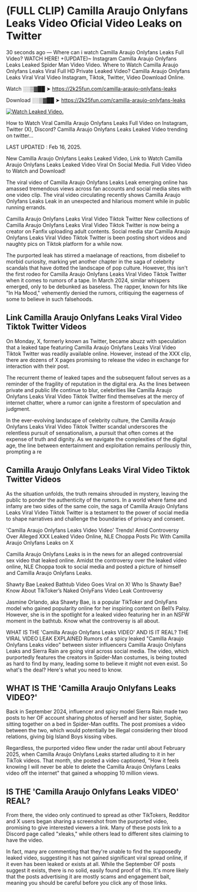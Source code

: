 # (FULL CLIP) Camilla Araujo Onlyfans Leaks Video Oficial Video Leaks on Twitter

30 seconds ago — Where can i watch Camilla Araujo Onlyfans Leaks Full Video? WATCH HERE! +(UPDATE)~ Instagram Camilla Araujo Onlyfans Leaks Leaked Spider Man Video Video. Where to Watch Camilla Araujo Onlyfans Leaks Viral Full HD Private Leaked Video? Camilla Araujo Onlyfans Leaks Viral Viral Video Instagram, Tiktok, Twitter, Video Download Online.

Watch ░░▒▓██ ➤ https://2k25fun.com/camilla-araujo-onlyfans-leaks

Download ░░▒▓██ ➤ https://2k25fun.com/camilla-araujo-onlyfans-leaks

[![Watch Leaked Video.](https://miro.medium.com/v2/resize:fit:828/format:webp/1*cilzJN44JGOrTw9NJCrNHA.gif "Watch Leaked Video")](https://2k25fun.com/camilla-araujo-onlyfans-leaks)

How to Watch Viral Camilla Araujo Onlyfans Leaks Full Video on Instagram, Twitter (X), Discord? Camilla Araujo Onlyfans Leaks Leaked Video trending on twitter...

LAST UPDATED : Feb 16, 2025.

New Camilla Araujo Onlyfans Leaks Leaked Video, Link to Watch Camilla Araujo Onlyfans Leaks Leaked Video Viral On Social Media. Full Video Video to Watch and Download!

The viral video of Camilla Araujo Onlyfans Leaks Leak emerging online has amassed tremendous views across fan accounts and social media sites with one video clip. The viral video circulating recently shows Camilla Araujo Onlyfans Leaks Leak in an unexpected and hilarious moment while in public running errands.

Camilla Araujo Onlyfans Leaks Viral Video Tiktok Twitter New collections of Camilla Araujo Onlyfans Leaks Viral Video Tiktok Twitter is now being a creator on Fanfix uploading adult contents. Social media star Camilla Araujo Onlyfans Leaks Viral Video Tiktok Twitter is been posting short videos and naughty pics on Tiktok platform for a while now.

The purported leak has stirred a maelanage of reactions, from disbelief to morbid curiosity, marking yet another chapter in the saga of celebrity scandals that have dotted the landscape of pop culture. However, this isn't the first rodeo for Camilla Araujo Onlyfans Leaks Viral Video Tiktok Twitter when it comes to rumors of a tape. In March 2024, similar whispers emerged, only to be debunked as baseless. The rapper, known for hits like "In Ha Mood," vehemently denied the rumors, critiquing the eagerness of some to believe in such falsehoods.

## Link Camilla Araujo Onlyfans Leaks Viral Video Tiktok Twitter Videos

On Monday, X, formerly known as Twitter, became abuzz with speculation that a leaked tape featuring Camilla Araujo Onlyfans Leaks Viral Video Tiktok Twitter was readily available online. However, instead of the XXX clip, there are dozens of X pages promising to release the video in exchange for interaction with their post.

The recurrent theme of leaked tapes and the subsequent fallout serves as a reminder of the fragility of reputation in the digital era. As the lines between private and public life continue to blur, celebrities like Camilla Araujo Onlyfans Leaks Viral Video Tiktok Twitter find themselves at the mercy of internet chatter, where a rumor can ignite a firestorm of speculation and judgment.

In the ever-evolving landscape of celebrity culture, the Camilla Araujo Onlyfans Leaks Viral Video Tiktok Twitter scandal underscores the relentless pursuit of sensationalism, a pursuit that often comes at the expense of truth and dignity. As we navigate the complexities of the digital age, the line between entertainment and exploitation remains perilously thin, prompting a re

##  Camilla Araujo Onlyfans Leaks Viral Video Tiktok Twitter Videos

As the situation unfolds, the truth remains shrouded in mystery, leaving the public to ponder the authenticity of the rumors. In a world where fame and infamy are two sides of the same coin, the saga of Camilla Araujo Onlyfans Leaks Viral Video Tiktok Twitter is a testament to the power of social media to shape narratives and challenge the boundaries of privacy and consent.

'Camilla Araujo Onlyfans Leaks Video Video' Trends! Amid Controversy Over Alleged XXX Leaked Video Online, NLE Choppa Posts Pic With Camilla Araujo Onlyfans Leaks on X

Camilla Araujo Onlyfans Leaks is in the news for an alleged controversial sex video that leaked online. Amidst the controversy over the leaked video online, NLE Choppa took to social media and posted a picture of himself and Camilla Araujo Onlyfans Leaks.

Shawty Bae Leaked Bathtub Video Goes Viral on X! Who Is Shawty Bae? Know About TikToker’s Naked OnlyFans Video Leak Controversy

Jasmine Orlando, aka Shawty Bae, is a popular TikToker and OnlyFans model who gained popularity online for her inspiring content on Bell’s Palsy. However, she is in the spotlight for a leaked video featuring her in an NSFW moment in the bathtub. Know what the controversy is all about.

WHAT IS THE 'Camilla Araujo Onlyfans Leaks VIDEO' AND IS IT REAL? THE VIRAL VIDEO LEAK EXPLAINED Rumors of a spicy leaked "Camilla Araujo Onlyfans Leaks video" between sister influencers Camilla Araujo Onlyfans Leaks and Sierra Rain are going viral across social media. The video, which purportedly features the creators in Spider-Man costumes, is being touted as hard to find by many, leading some to believe it might not even exist. So what's the deal? Here's what you need to know.

## WHAT IS THE 'Camilla Araujo Onlyfans Leaks VIDEO?'

Back in September 2024, influencer and spicy model Sierra Rain made two posts to her OF account sharing photos of herself and her sister, Sophie, sitting together on a bed in Spider-Man outfits. The post promises a video between the two, which would potentially be illegal considering their blood relations, giving big Island Boys kissing vibes.

Regardless, the purported video flew under the radar until about February 2025, when Camilla Araujo Onlyfans Leaks started alluding to it in her TikTok videos. That month, she posted a video captioned, "How it feels knowing I will never be able to delete the Camilla Araujo Onlyfans Leaks video off the internet" that gained a whopping 10 million views.

## IS THE 'Camilla Araujo Onlyfans Leaks VIDEO' REAL?

From there, the video only continued to spread as other TikTokers, Redditor and X users began sharing a screenshot from the purported video, promising to give interested viewers a link. Many of these posts link to a Discord page called "xleaks," while others lead to different sites claiming to have the video.

In fact, many are commenting that they're unable to find the supposedly leaked video, suggesting it has not gained significant viral spread online, if it even has been leaked or exists at all. While the September OF posts suggest it exists, there is no solid, easily found proof of this. It's more likely that the posts advertising it are mostly scams and engagement bait, meaning you should be careful before you click any of those links.
